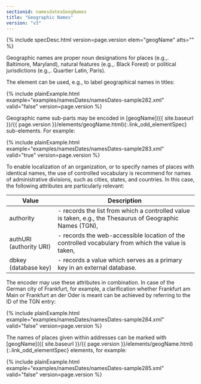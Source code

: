 ```yaml
---
sectionid: namesdatesGeogNames
title: "Geographic Names"
version: "v3"
---
```






{% include specDesc.html version=page.version elem="geogName" atts="" %}



Geographic names are proper noun designations for places (e.g.,. Baltimore, Maryland),
natural features (e.g.,. Black Forest) or political jurisdictions (e.g.,. Quartier
Latin,
Paris).

The element can be used, e.g., to label geographical names in titles:

{% include plainExample.html example="examples/namesDates/namesDates-sample282.xml" valid="false" version=page.version %}


Geographic name sub-parts may be encoded in [geogName]({{ site.baseurl }}/{{ page.version }}/elements/geogName.html){:.link_odd_elementSpec} sub-elements.
For example:

{% include plainExample.html example="examples/namesDates/namesDates-sample283.xml" valid="true" version=page.version %}

To enable localization of an organization, or to specify names of places with identical
names, the use of controlled vocabulary is recommend for names of administrative divisions,
such as cities, states, and countries. In this case, the following attributes are
particularly relevant:

<table class="table table-striped table-hover">
   <thead>
      <tr>
         <th>Value</th>
         <th>Description</th>
      </tr>
   </thead>
   <tbody>
      <tr>
         <td>
            <span class="att">authority</span>
         </td>
         <td> - records the list from which a controlled value is taken, e.g., the Thesaurus of
            Geographic Names (TGN),
         </td>
      </tr>
      <tr>
         <td>
            <span class="att">authURI</span> (authority URI)
         </td>
         <td> - records the web-accessible location of the controlled vocabulary from which the
            value is taken,
         </td>
      </tr>
      <tr>
         <td>
            <span class="att">dbkey</span> (database key)
         </td>
         <td> - records a value which serves as a primary key in an external database.</td>
      </tr>
   </tbody>
</table>
The encoder may use these attributes in combination. In case of the German city of
Frankfurt, for example, a clarification whether Frankfurt am Main or Frankfurt an
der Oder
is meant can be achieved by referring to the ID of the TGN entry:

{% include plainExample.html example="examples/namesDates/namesDates-sample284.xml" valid="false" version=page.version %}


The names of places given within addresses can be marked with [geogName]({{ site.baseurl }}/{{ page.version }}/elements/geogName.html){:.link_odd_elementSpec} elements, for example:

{% include plainExample.html example="examples/namesDates/namesDates-sample285.xml" valid="false" version=page.version %}

